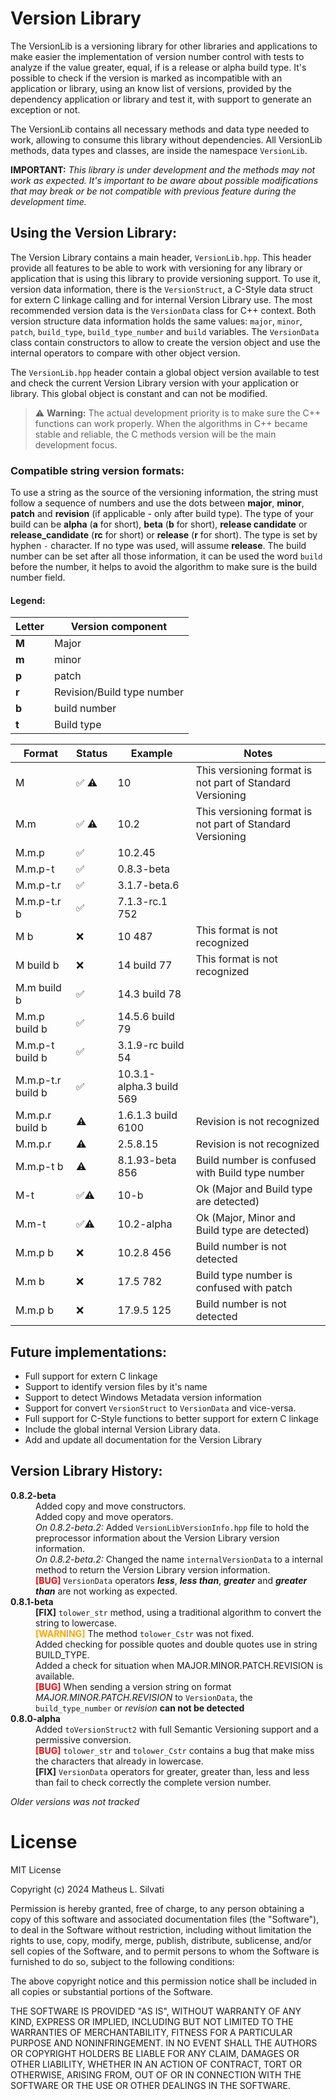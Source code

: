# Version Library

The VersionLib is a versioning library for other libraries and applications to make easier the implementation of version number control with tests to analyze if the value greater, equal, if is a release or alpha build type. It's possible to check if the version is marked as incompatible with an application or library, using an know list of versions, provided by the dependency application or library and test it, with support to generate an exception or not.

The VersionLib contains all necessary methods and data type needed to work, allowing to consume this library without dependencies. All VersionLib methods, data types and classes, are inside the namespace `VersionLib`.

**IMPORTANT:** *This library is under development and the methods may not work as expected. It's important to be aware about possible modifications that may break or be not compatible with previous feature during the development time.*

## Using the Version Library:

The Version Library contains a main header, `VersionLib.hpp`. This header provide all features to be able to work with versioning for any library or application that is using this library to provide versioning support. To use it, version data information, there is the `VersionStruct`, a C-Style data struct for extern C linkage calling and for internal Version Library use. The most recommended version data is the `VersionData` class for C++ context. Both version structure data information holds the same values: `major`, `minor`, `patch`, `build_type`, `build_type_number` and `build` variables. The `VersionData` class contain constructors to allow to create the version object and use the internal operators to compare with other object version.

The `VersionLib.hpp` header contain a global object version available to test and check the current Version Library version with your application or library. This global object is constant and can not be modified.

> ⚠️ **Warning:** The actual development priority is to make sure the C++ functions can work properly. When the algorithms in C++ became stable and reliable, the C methods version will be the main development focus.

### Compatible string version formats:

To use a string as the source of the versioning information, the string must follow a sequence of numbers and use the dots between **major**, **minor**, **patch** and **revision** (if applicable - only after build type). The type of your build can be **alpha** (**a** for short), **beta** (**b** for short), **release candidate** or **release_candidate** (**rc** for short) or **release** (**r** for short). The type is set by hyphen `-` character. If no type was used, will assume **release**. The build number can be set after all those information, it can be used the word `build` before the number, it helps to avoid the algorithm to make sure is the build number field.

#### Legend:

| Letter | Version component |
| ------ | ----------------- |
| **M** | Major |
| **m** | minor |
| **p** | patch |
| **r** | Revision/Build type number |
| **b** | build number |
| **t** | Build type |

| Format | Status | Example | Notes |
| ------ | ------ | ------- | ----- |
| M      | ✅️ ⚠️ | 10 | This versioning format is not part of Standard Versioning |
| M.m | ✅️ ⚠️ | 10.2 | This versioning format is not part of Standard Versioning |
| M.m.p | ✅️ | 10.2.45 | |
| M.m.p-t | ✅️ | 0.8.3-beta | |
| M.m.p-t.r | ✅️ | 3.1.7-beta.6 | |
| M.m.p-t.r b | ✅️ | 7.1.3-rc.1 752 | |
| M b | ❌️ | 10 487 | This format is not recognized |
| M build b | ❌️ | 14 build 77 | This format is not recognized |
| M.m build b | ✅️ | 14.3 build 78 | |
| M.m.p build b | ✅️ | 14.5.6 build 79 | |
| M.m.p-t build b | ✅️ | 3.1.9-rc build 54 | |
| M.m.p-t.r build b | ✅️ | 10.3.1-alpha.3 build 569 | |
| M.m.p.r build b | ⚠️ | 1.6.1.3 build 6100 | Revision is not recognized |
| M.m.p.r | ⚠️ | 2.5.8.15 | Revision is not recognized |
| M.m.p-t b | ⚠️ | 8.1.93-beta 856 | Build number is confused with Build type number |
| M-t | ✅️⚠️ | 10-b | Ok (Major and Build type are detected) |
| M.m-t | ✅️⚠️ | 10.2-alpha | Ok (Major, Minor and Build type are detected) |
| M.m.p b | ❌️ | 10.2.8 456 | Build number is not detected |
| M.m b | ❌️ | 17.5 782 | Build type number is confused with patch |
| M.m.p b | ❌️ | 17.9.5 125 | Build number is not detected |

## Future implementations:

- Full support for extern C linkage
- Support to identify version files by it's name
- Support to detect Windows Metadata version information
- Support for convert `VersionStruct` to `VersionData` and vice-versa.
- Full support for C-Style functions to better support for extern C linkage
- Include the global internal Version Library data.
- Add and update all documentation for the Version Library

## Version Library History:

<!-- Version Library History Table: -->
<style>
    version-data
    {
        font-weight: bold;
    }
    fix-alert
    {
        font-weight: bold;
    }
    bug-alert
    {
        font-weight: bold;
        color: red;
    }
    warning-alert
    {
        font-weight: bold;
        color: orange;
    }
</style>
<dl>
    <!-- 0.8.2-beta (2024/10/09) -->
    <dt><version-data>0.8.2-beta</version-data></dt>
    <dd>Added copy and move constructors.</dd>
    <dd>Added copy and move operators.</dd>
    <dd><i>On 0.8.2-beta.2: </i>Added <code>VersionLibVersionInfo.hpp</code> file to hold the preprocessor information about the Version Library version information.</dd>
    <dd><i>On 0.8.2-beta.2: </i>Changed the name <code>internalVersionData</code> to a internal method to return the Version Library version information.</dd>
    <dd><bug-alert>[BUG]</bug-alert> <code>VersionData</code> operators <i><strong>less</strong></i>, <i><strong>less than</strong></i>, <i><strong>greater</strong></i> and <i><strong>greater than</strong></i> are not working as expected.</dd>
    <!-- 0.8.1-beta (2024/10/08) -->
    <dt><version-data>0.8.1-beta</version-data></dt>
    <dd><fix-alert>[FIX]</fix-alert> <code>tolower_str</code> method, using a traditional algorithm to convert the string to lowercase.</dd>
    <dd><strong><font color="orange">[WARNING]</font></strong> The method <code>tolower_Cstr</code> was not fixed.</dd>
    <dd>Added checking for possible quotes and double quotes use in string BUILD_TYPE.</dd>
    <dd>Added a check for situation when MAJOR.MINOR.PATCH.REVISION is available.</dd>
    <dd><bug-alert>[BUG]</bug-alert> When sending a version string on format <i>MAJOR.MINOR.PATCH.REVISION</i> to <code>VersionData</code>, the <code>build_type_number</code> or <i>revision</i> <strong>can not be detected</strong></dd>
    <!-- 0.8.0-alpha (2024/10/01) -->
    <dt><version-data>0.8.0-alpha</version-data></dt>
    <dd>Added <code>toVersionStruct2</code> with full Semantic Versioning support and a permissive conversion.</dd>
    <dd><bug-alert>[BUG]</bug-alert> <code>tolower_str</code> and <code>tolower_Cstr</code> contains a bug that make miss the characters that already in lowercase.</dd>
    <dd><fix-alert>[FIX]</fix-alert> <code>VersionData</code> operators for greater, greater than, less and less than fail to check correctly the complete version number.<dd>
</dl>

*Older versions was not tracked*

# License

MIT License

Copyright (c) 2024 Matheus L. Silvati

Permission is hereby granted, free of charge, to any person obtaining a copy
of this software and associated documentation files (the "Software"), to deal
in the Software without restriction, including without limitation the rights
to use, copy, modify, merge, publish, distribute, sublicense, and/or sell
copies of the Software, and to permit persons to whom the Software is
furnished to do so, subject to the following conditions:

The above copyright notice and this permission notice shall be included in all
copies or substantial portions of the Software.

THE SOFTWARE IS PROVIDED "AS IS", WITHOUT WARRANTY OF ANY KIND, EXPRESS OR
IMPLIED, INCLUDING BUT NOT LIMITED TO THE WARRANTIES OF MERCHANTABILITY,
FITNESS FOR A PARTICULAR PURPOSE AND NONINFRINGEMENT. IN NO EVENT SHALL THE
AUTHORS OR COPYRIGHT HOLDERS BE LIABLE FOR ANY CLAIM, DAMAGES OR OTHER
LIABILITY, WHETHER IN AN ACTION OF CONTRACT, TORT OR OTHERWISE, ARISING FROM,
OUT OF OR IN CONNECTION WITH THE SOFTWARE OR THE USE OR OTHER DEALINGS IN THE
SOFTWARE.